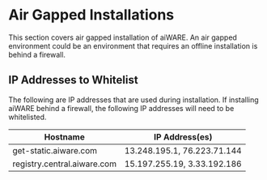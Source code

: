 # Air Gapped Installations

This section covers air gapped installation of aiWARE. An air gapped environment could be an environment that requires an offline installation is behind a firewall.

## IP Addresses to Whitelist

The following are IP addresses that are used during installation. If installing aiWARE behind a firewall, the following IP addresses will need to be whitelisted.

| Hostname | IP Address(es) |
| -------- | -------------- |
| get-static.aiware.com | 13.248.195.1, 76.223.71.144 |
| registry.central.aiware.com | 15.197.255.19, 3.33.192.186 | 
